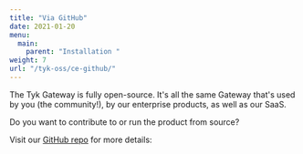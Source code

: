 ```yaml
---
title: "Via GitHub"
date: 2021-01-20
menu:
  main:
    parent: "Installation "
weight: 7
url: "/tyk-oss/ce-github/"
---
```


The Tyk Gateway is fully open-source.  It's all the same Gateway that's used by you (the community!), by our enterprise products, as well as our SaaS.

Do you want to contribute to or run the product from source?

Visit our [GitHub repo](https://github.com/TykTechnologies/tyk) for more details:



